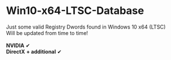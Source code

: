 # Win10-x64-LTSC-Database
Just some valid Registry Dwords found in Windows 10 x64 (LTSC)<br />
Will be updated from time to time!<br />
<br />
**NVIDIA** ✔<br />
**DirectX** **+ additional** ✔ <br />
